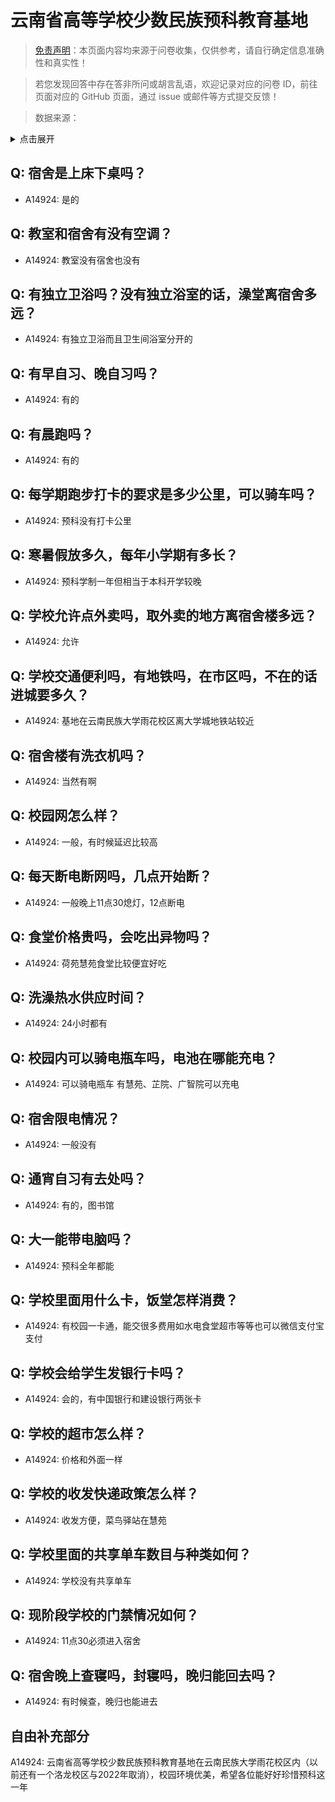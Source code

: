 # 云南省高等学校少数民族预科教育基地

> [免责声明](https://colleges.chat/#_3)：本页面内容均来源于问卷收集，仅供参考，请自行确定信息准确性和真实性！

> 若您发现回答中存在答非所问或胡言乱语，欢迎记录对应的问卷 ID，前往页面对应的 GitHub 页面，通过 issue 或邮件等方式提交反馈！

> 数据来源：

<details><summary>点击展开</summary>
<ul>
<li>A14924: 匿名 (2022 年 07 月)</li>
</ul>
</details>

## Q: 宿舍是上床下桌吗？

- A14924: 是的

## Q: 教室和宿舍有没有空调？

- A14924: 教室没有宿舍也没有

## Q: 有独立卫浴吗？没有独立浴室的话，澡堂离宿舍多远？

- A14924: 有独立卫浴而且卫生间浴室分开的

## Q: 有早自习、晚自习吗？

- A14924: 有的

## Q: 有晨跑吗？

- A14924: 有的

## Q: 每学期跑步打卡的要求是多少公里，可以骑车吗？

- A14924: 预科没有打卡公里

## Q: 寒暑假放多久，每年小学期有多长？

- A14924: 预科学制一年但相当于本科开学较晚

## Q: 学校允许点外卖吗，取外卖的地方离宿舍楼多远？

- A14924: 允许

## Q: 学校交通便利吗，有地铁吗，在市区吗，不在的话进城要多久？

- A14924: 基地在云南民族大学雨花校区离大学城地铁站较近

## Q: 宿舍楼有洗衣机吗？

- A14924: 当然有啊

## Q: 校园网怎么样？

- A14924: 一般，有时候延迟比较高

## Q: 每天断电断网吗，几点开始断？

- A14924: 一般晚上11点30熄灯，12点断电

## Q: 食堂价格贵吗，会吃出异物吗？

- A14924: 荷苑慧苑食堂比较便宜好吃

## Q: 洗澡热水供应时间？

- A14924: 24小时都有

## Q: 校园内可以骑电瓶车吗，电池在哪能充电？

- A14924: 可以骑电瓶车 有慧苑、芷院、广智院可以充电

## Q: 宿舍限电情况？

- A14924: 一般没有

## Q: 通宵自习有去处吗？

- A14924: 有的，图书馆

## Q: 大一能带电脑吗？

- A14924: 预科全年都能

## Q: 学校里面用什么卡，饭堂怎样消费？

- A14924: 有校园一卡通，能交很多费用如水电食堂超市等等也可以微信支付宝支付

## Q: 学校会给学生发银行卡吗？

- A14924: 会的，有中国银行和建设银行两张卡

## Q: 学校的超市怎么样？

- A14924: 价格和外面一样

## Q: 学校的收发快递政策怎么样？

- A14924: 收发方便，菜鸟驿站在慧苑

## Q: 学校里面的共享单车数目与种类如何？

- A14924: 学校没有共享单车

## Q: 现阶段学校的门禁情况如何？

- A14924: 11点30必须进入宿舍

## Q: 宿舍晚上查寝吗，封寝吗，晚归能回去吗？

- A14924: 有时候查，晚归也能进去

## 自由补充部分

A14924: 云南省高等学校少数民族预科教育基地在云南民族大学雨花校区内（以前还有一个洛龙校区与2022年取消），校园环境优美，希望各位能好好珍惜预科这一年